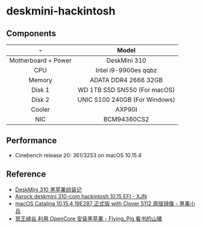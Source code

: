 # deskmini-hackintosh

## Components

|          -          |             Model             |
| :-----------------: | :---------------------------: |
| Motherboard + Power |         DeskMini 310          |
|         CPU         |     Intel i9-9900es qqbz      |
|       Memory        |     ADATA DDR4 2666 32GB      |
|       Disk 1        | WD 1TB SSD SN550 (For macOS)  |
|       Disk 2        | UNIC S100 240GB (For Windows) |
|       Cooler        |            AXP90I             |
|         NIC         |          BCM94360CS2          |

## Performance

- Cinebench release 20: 361/3253 on macOS 10.15.4

## Reference

- [DeskMini 310 黑苹果组装记](https://kingcos.me/posts/2020/deskmini_hack/)
- [Asrock deskmini 310-com hackintosh 10.15 EFI - XJN](https://blog.xjn819.com/?p=7)
- [macOS Catalina 10.15.4 19E287 正式版 with Clover 5112 原版镜像 - 黑果小兵](https://blog.daliansky.net/macOS-Catalina-10.15.4-19E266-Release-version-with-Clover-5107-original-image-Double-EFI-Version-UEFI-and-MBR.html)
- [冥王峡谷 利用 OpenCore 安装黑苹果 - Flying_Pig 看书的山猪](https://www.bilibili.com/video/av81634671)
